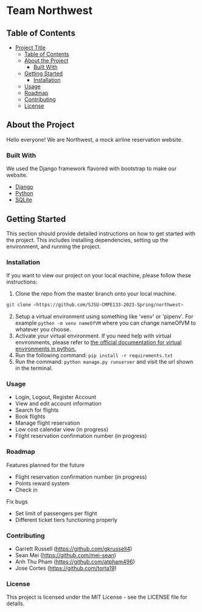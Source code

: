 # Team Northwest

## Table of Contents

- [Project Title](#project-title)
  - [Table of Contents](#table-of-contents)
  - [About the Project](#about-the-project)
    - [Built With](#built-with)
  - [Getting Started](#getting-started)
    - [Installation](#installation)
  - [Usage](#usage)
  - [Roadmap](#roadmap)
  - [Contributing](#contributing)
  - [License](#license)

## About the Project

Hello everyone! We are Northwest, a mock airline reservation website.  

### Built With

We used the Django framework flavored with bootstrap to make our website. 

- [Django](https://www.djangoproject.com/)
- [Python](https://www.python.org/)
- [SQLite](https://sqlite.org/index.html)

## Getting Started

This section should provide detailed instructions on how to get started with the project. This includes installing dependencies, setting up the environment, and running the project.


### Installation

If you want to view our project on your local machine, please follow these instructions:  
  1. Clone the repo from the master branch onto your local machine. 

   ```sh
   git clone <https://github.com/SJSU-CMPE133-2023-Spring/northwest>
   ```  
  2. Setup a virtual environment using something like 'venv' or 'pipenv'. For example ```python -m venv nameOfVM``` where you can change nameOfVM to whatever you choose.    
  4. Activate your virtual environment. If you need help with virtual environments, please refer to [the official documentation for virtual environments in python.](https://docs.python.org/3/tutorial/venv.html)
  3. Run the following command: ```pip install -r requirements.txt```  
  4. Run the command: ```python manage.py runserver``` and visit the url shown in the terminal.

### Usage

* Login, Logout, Register Account
* View and edit account information
* Search for flights
* Book flights
* Manage flight reservation
* Low cost calendar view (in progress)
* Flight reservation confirmation number (in progress)

### Roadmap

Features planned for the future
* Flight reservation confirmation number (in progress)
* Points reward system
* Check in 

Fix bugs
* Set limit of passengers per flight
* Different ticket tiers functioning properly

### Contributing

* Garrett Russell (https://github.com/gkrussell4)
* Sean Mei (https://github.com/mei-sean)
* Anh Thu Pham (https://github.com/atpham496)
* Jose Cortes (https://github.com/torta19)

### License

This project is licensed under the MIT License - see the LICENSE file for details.
